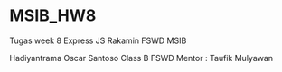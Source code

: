 # MSIB_HW8
Tugas week 8 Express JS Rakamin FSWD MSIB 

Hadiyantrama Oscar Santoso
Class B FSWD
Mentor : Taufik Mulyawan
